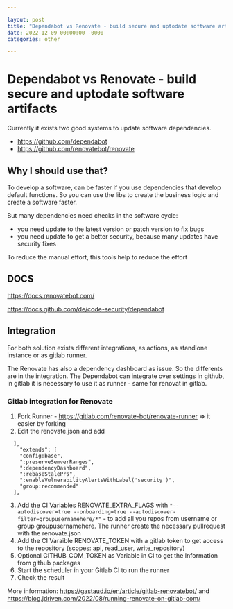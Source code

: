 ```yaml
---

layout: post
title: "Dependabot vs Renovate - build secure and uptodate software artifacts"
date: 2022-12-09 00:00:00 -0000
categories: other

---
```


# Dependabot vs Renovate - build secure and uptodate software artifacts

Currently it exists two good systems to update software dependencies.

* https://github.com/dependabot
* https://github.com/renovatebot/renovate

## Why I should use that?

To develop a software, can be faster if you use dependencies that develop default functions. So you can use the libs to create the business logic and create a software faster.

But many dependencies need checks in the software cycle:
* you need update to the latest version or patch version to fix bugs
* you need update to get a better security, because many updates have security fixes

To reduce the manual effort, this tools help to reduce the effort

## DOCS

https://docs.renovatebot.com/

https://docs.github.com/de/code-security/dependabot

## Integration

For both solution exists different integrations, as actions, as standlone instance or as gitlab runner.

The Renovate has also a dependency dashboard as issue. So the differents are in the integration. The Dependabot can integrate over settings in github, in gitlab it is necessary to use it as runner - same for renovat in gitlab.

### Gitlab integration for Renovate

1. Fork Runner - https://gitlab.com/renovate-bot/renovate-runner => it easier by forking
2. Edit the renovate.json and add
```
  ],
    "extends": [
    "config:base",
    ":preserveSemverRanges",
    ":dependencyDashboard",
    ":rebaseStalePrs",
    ":enableVulnerabilityAlertsWithLabel('security')",
    "group:recommended"
  ],
```
3. Add the CI Variables RENOVATE_EXTRA_FLAGS with ``"--autodiscover=true --onboarding=true --autodiscover-filter=groupusernamehere/*"`` - to add all you repos from username or group groupusernamehere. The runner create the necessary pullrequest with the  renovate.json
4. Add the CI Varaible RENOVATE_TOKEN with a gitlab token to get access to the repository (scopes: api, read_user, write_repository)
5. Optional GITHUB_COM_TOKEN as Variable in CI to get the Information from github packages
6. Start the scheduler in your Gitlab CI to run the runner
7. Check the result

More information: https://gastaud.io/en/article/gitlab-renovatebot/ and https://blog.jdriven.com/2022/08/running-renovate-on-gitlab-com/

